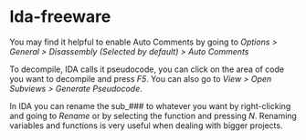 # Ida-freeware
You may find it helpful to enable Auto Comments by going to _Options > General > Disassembly (Selected by default) > Auto Comments_

To decompile, IDA calls it pseudocode, you can click on the area of code you want to decompile and press _F5_. You can also go to _View > Open Subviews > Generate Pseudocode_.

In IDA you can rename the sub\_### to whatever you want by right-clicking and going to _Rename_ or by selecting the function and pressing _N_. Renaming variables and functions is very useful when dealing with bigger projects.